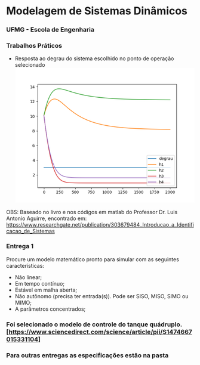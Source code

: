 # Modelagem de Sistemas Dinâmicos
### UFMG - Escola de Engenharia
### Trabalhos Práticos

- Resposta ao degrau do sistema escolhido no ponto de operação selecionado
![alt text](https://github.com/jesimonbarreto/ModelagemSistemasDinamicos/blob/main/plots/degrau.png?raw=true)



OBS: Baseado no livro e nos códigos em matlab do Professor Dr. Luis Antonio Aguirre, encontrado em:  https://www.researchgate.net/publication/303679484_Introducao_a_Identificacao_de_Sistemas

### Entrega 1
Procure um modelo matemático pronto para simular com as seguintes caracterı́sticas: 
- Não linear;
- Em tempo contı́nuo;
- Estável em malha aberta;
- Não autônomo (precisa ter entrada(s)). Pode ser SISO, MISO, SIMO ou MIMO; 
- A parâmetros concentrados; 

### Foi selecionado o modelo de controle do tanque quádruplo.[https://www.sciencedirect.com/science/article/pii/S1474667015331104]

### Para outras entregas as especificações estão na pasta




